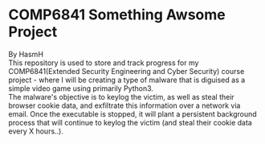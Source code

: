 # COMP6841 Something Awsome Project
By HasmH  
This repository is used to store and track progress for my COMP6841(Extended Security Engineering and Cyber Security) course project - where I will be creating a type of malware that is diguised as a simple video game using primarily Python3.  
The malware's objective is to keylog the victim, as well as steal their browser cookie data, and exfiltrate this information over a network via email. Once the executable is stopped, it will plant a persistent background process that will continue to keylog the victim (and steal their cookie data every X hours..).  
  
 

